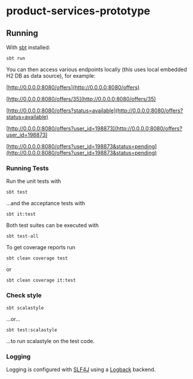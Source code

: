 # product-services-prototype

## Running

With [sbt](http://www.scala-sbt.org/) installed:

```
sbt run
```

You can then access various endpoints locally (this uses local embedded H2 DB as data source), for example:

[http://0.0.0.0:8080/offers](http://0.0.0.0:8080/offers)

[http://0.0.0.0:8080/offers/35](http://0.0.0.0:8080/offers/35)

[http://0.0.0.0:8080/offers?status=available](http://0.0.0.0:8080/offers?status=available)

[http://0.0.0.0:8080/offers?user_id=198873](http://0.0.0.0:8080/offers?user_id=198873)

[http://0.0.0.0:8080/offers?user_id=198873&status=pending](http://0.0.0.0:8080/offers?user_id=198873&status=pending)

### Running Tests

Run the unit tests with
```
sbt test
```
...and the acceptance tests with
```
sbt it:test
```
Both test suites can be executed with
```
sbt test-all
```

To get coverage reports run
```
sbt clean coverage test
```
or
```
sbt clean coverage it:test
```

### Check style

```
sbt scalastyle
```
...or...
```
sbt test:scalastyle
```
...to run scalastyle on the test code.

### Logging
Logging is configured with [SLF4J](https://www.slf4j.org/) using a [Logback](https://logback.qos.ch) backend.
